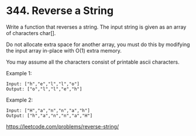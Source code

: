 # 344. Reverse a String

Write a function that reverses a string. The input string is given as an array of characters char[].

Do not allocate extra space for another array, you must do this by modifying the input array in-place with O(1) extra memory.

You may assume all the characters consist of printable ascii characters.

Example 1:

    Input: ["h","e","l","l","o"]
    Output: ["o","l","l","e","h"]

Example 2:

    Input: ["H","a","n","n","a","h"]
    Output: ["h","a","n","n","a","H"]

<https://leetcode.com/problems/reverse-string/>